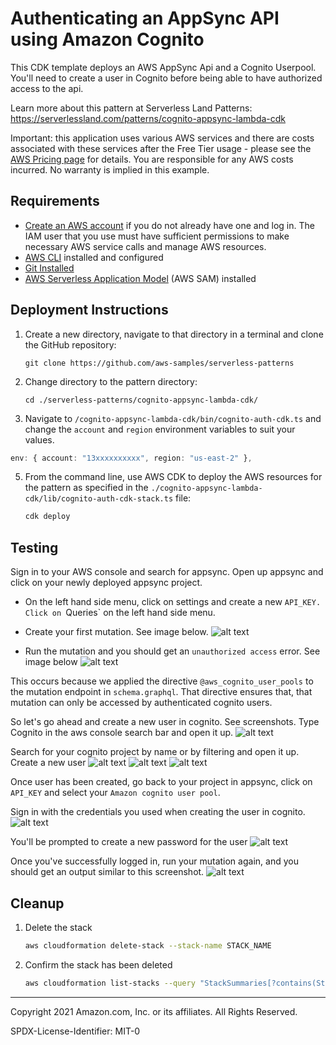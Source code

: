 # Authenticating an AppSync API using Amazon Cognito

This CDK template deploys an AWS AppSync Api and a Cognito Userpool.
You'll need to create a user in Cognito before being able to have authorized access to the api.

Learn more about this pattern at Serverless Land Patterns: https://serverlessland.com/patterns/cognito-appsync-lambda-cdk

Important: this application uses various AWS services and there are costs associated with these services after the Free Tier usage - please see the [AWS Pricing page](https://aws.amazon.com/pricing/) for details. You are responsible for any AWS costs incurred. No warranty is implied in this example.

## Requirements

- [Create an AWS account](https://portal.aws.amazon.com/gp/aws/developer/registration/index.html) if you do not already have one and log in. The IAM user that you use must have sufficient permissions to make necessary AWS service calls and manage AWS resources.
- [AWS CLI](https://docs.aws.amazon.com/cli/latest/userguide/install-cliv2.html) installed and configured
- [Git Installed](https://git-scm.com/book/en/v2/Getting-Started-Installing-Git)
- [AWS Serverless Application Model](https://docs.aws.amazon.com/serverless-application-model/latest/developerguide/serverless-sam-cli-install.html) (AWS SAM) installed

## Deployment Instructions

1. Create a new directory, navigate to that directory in a terminal and clone the GitHub repository:
   ```
   git clone https://github.com/aws-samples/serverless-patterns
   ```
2. Change directory to the pattern directory:
   ```
   cd ./serverless-patterns/cognito-appsync-lambda-cdk/
   ```
3. Navigate to `/cognito-appsync-lambda-cdk/bin/cognito-auth-cdk.ts` and change the `account` and `region` environment variables to suit your values.

```typescript
env: { account: "13xxxxxxxxxx", region: "us-east-2" },
```

5. From the command line, use AWS CDK to deploy the AWS resources for the pattern as specified in the `./cognito-appsync-lambda-cdk/lib/cognito-auth-cdk-stack.ts` file:

   ```bash
   cdk deploy
   ```

## Testing

Sign in to your AWS console and search for appsync. Open up appsync and click on your newly deployed appsync project.

- On the left hand side menu, click on settings and create a new `API_KEY. Click on `Queries` on the left hand side menu.

- Create your first mutation. See image below.
  ![alt text](./assets/mutation_non_auth.png)

- Run the mutation and you should get an `unauthorized access` error. See image below
  ![alt text](./assets/mutation_non_auth_1.png)

This occurs because we applied the directive `@aws_cognito_user_pools` to the mutation endpoint in `schema.graphql`.
That directive ensures that, that mutation can only be accessed by authenticated cognito users.

So let's go ahead and create a new user in cognito. See screenshots.
Type Cognito in the aws console search bar and open it up.
![alt text](./assets/cognito_1.png)

Search for your cognito project by name or by filtering and open it up.
Create a new user
![alt text](./assets/cognito_2.png)
![alt text](./assets/cognito_3.png)
![alt text](./assets/cognito_4.png)

Once user has been created, go back to your project in appsync, click on `API_KEY` and select your `Amazon cognito user pool`.

Sign in with the credentials you used when creating the user in cognito.
![alt text](./assets/cognito_5.png)

You'll be prompted to create a new password for the user
![alt text](./assets/cognito_6.png)

Once you've successfully logged in, run your mutation again, and you should get an output similar to this screenshot.
![alt text](./assets/cognito_7.png)

## Cleanup

1. Delete the stack
   ```bash
   aws cloudformation delete-stack --stack-name STACK_NAME
   ```
1. Confirm the stack has been deleted
   ```bash
   aws cloudformation list-stacks --query "StackSummaries[?contains(StackName,'STACK_NAME')].StackStatus"
   ```

---

Copyright 2021 Amazon.com, Inc. or its affiliates. All Rights Reserved.

SPDX-License-Identifier: MIT-0
